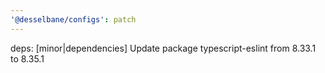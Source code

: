 ```yaml
---
'@desselbane/configs': patch
---
```


deps: [minor|dependencies] Update package typescript-eslint from 8.33.1 to 8.35.1
